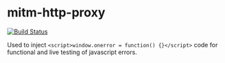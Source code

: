mitm-http-proxy
===============
[![Build Status](https://travis-ci.org/Victory/mitm-http-proxy.svg?branch=master)](https://travis-ci.org/Victory/mitm-http-proxy)

Used to inject `<script>window.onerror = function() {}</script>` code
for functional and live testing of javascript errors.
